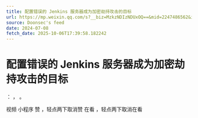 ```yaml
---
title: 配置错误的 Jenkins 服务器成为加密劫持攻击的目标
url: https://mp.weixin.qq.com/s?__biz=MzkzNDIzNDUxOQ==&mid=2247486562&idx=4&sn=7def818ef6c1732e85a5d85b9b6bf2da
source: Doonsec's feed
date: 2024-07-08
fetch_date: 2025-10-06T17:39:58.182242
---
```


# 配置错误的 Jenkins 服务器成为加密劫持攻击的目标

：
，
。

视频
小程序
赞
，轻点两下取消赞
在看
，轻点两下取消在看